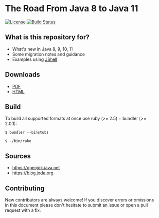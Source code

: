 # The Road From Java 8 to Java 11 #

[![License](https://img.shields.io/badge/License-CC_BY_SA-blue.svg)](https://creativecommons.org/licenses/by-sa/4.0/) [![Build Status](https://dev.azure.com/davideangelocola/the%20road%20from%20java%208%20to%20java%2011/_apis/build/status/dfa1.the_road_from_java8_to_java11?branchName=master)](https://dev.azure.com/davideangelocola/the%20road%20from%20java%208%20to%20java%2011/_build/latest?definitionId=2&branchName=master)

## What is this repository for? ###

* What's new in Java 8, 9, 10, 11
* Some migration notes and guidance
* Examples using [JShell](https://openjdk.java.net/jeps/222)

## Downloads

* [PDF](https://dfa.bitbucket.io/the_road_from_java8_to_java11.pdf)
* [HTML](https://dfa.bitbucket.io/the_road_from_java8_to_java11.html)

## Build

To build all supported formats at once use ruby (>= 2.5) + bundler (>= 2.0.1):

`$ bundler --binstubs`

`$ ./bin/rake`

## Sources

* https://openjdk.java.net
* https://blog.joda.org

## Contributing ###

New contributors are always welcome! If you discover errors or omissions in this document
please don't hesitate to submit an issue or open a pull request with a fix.

